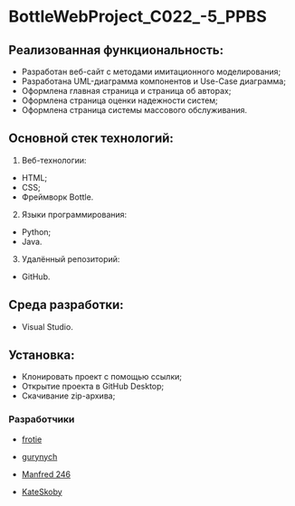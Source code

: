 # BottleWebProject_C022_-5_PPBS
 
 ## Реализованная функциональность:
 - Разработан веб-сайт с методами имитационного моделирования;
 - Разработана UML-диаграмма компонентов и Use-Case диаграмма;
 - Оформлена главная страница и страница об авторах;
 - Оформлена страница оценки надежности систем;
 - Оформлена страница системы массового обслуживания.
 
 ## Основной стек технологий:
 1. Веб-технологии:
   - HTML;
   - CSS;
   - Фреймворк Bottle.
 2. Языки программирования:
   - Python;
   - Java.
 3. Удалённый репозиторий:
   - GitHub.
   
 ## Среда разработки:
 - Visual Studio.
 
 ## Установка:
 - Клонировать проект с помощью ссылки;
 - Открытие проекта в GitHub Desktop;
 - Скачивание zip-архива;
 
 ### Разработчики
- [frotie](https://github.com/frotie)

- [gurynych](https://github.com/gurynych)

- [Manfred 246](https://gist.github.com/Manfred246 "Профиль GitHub")

- [KateSkoby](https://github.com/KateSkoby "Профиль GitHub")
